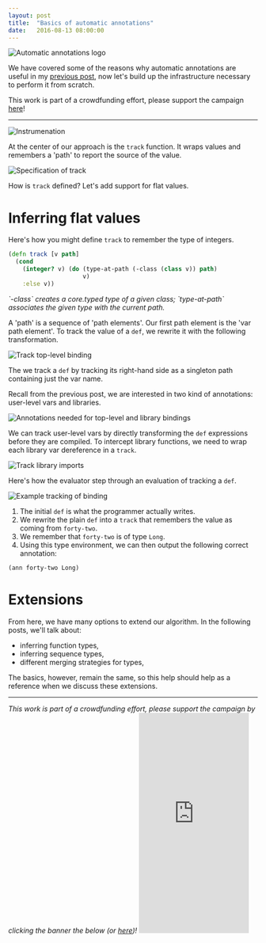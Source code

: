 ```yaml
---
layout: post
title:  "Basics of automatic annotations"
date:   2016-08-13 08:00:00
---
```


<img src="{{ site.url }}/images/automatic-annotations.png"
     alt="Automatic annotations logo"/>

We have covered some of the reasons
why automatic annotations are useful
in my 
<a href="{{ site.url }}/2016/08/07/automatic-annotations.html">previous post</a>,
now let's build up the infrastructure necessary to perform
it from scratch.

This work is part of a crowdfunding effort, please
support the campaign 
<a href="https://igg.me/at/typed-clojure-annotations/x/4545030">here</a>!

<hr />

<img src="{{ site.url }}/images/auto-basics/instrumentation-header.png"
     alt="Instrumenation"/>

At the center of our approach is the `track` function.
It wraps values and remembers a 'path'
to report the source of the value.

<img src="{{ site.url }}/images/auto-basics/track.png"
     alt="Specification of track"/>

How is `track` defined? 
Let's add support for flat values.

# Inferring flat values

Here's how you might define `track` to remember the type
of integers. 

```clojure
(defn track [v path]
  (cond
    (integer? v) (do (type-at-path (-class (class v)) path)
                     v)
    :else v))
```

<i>
`-class` creates a core.typed type of a given class;
`type-at-path` associates the given type with the current
path.
</i>

A 'path' is a sequence of 'path elements'. Our first path
element is the 'var path element'.
To track the value of a `def`, we rewrite it with
 the following transformation.

<img src="{{ site.url }}/images/auto-basics/track-def.png"
     alt="Track top-level binding"/>

The we track a `def` by tracking its right-hand side as
a singleton path containing just the var name.

Recall from the previous post, we are interested in two kind of
annotations: user-level vars and libraries.

<img src="{{ site.url }}/images/annotations-needed.png"
     alt="Annotations needed for top-level and library bindings"/>

We can track user-level vars by directly transforming
the `def` expressions before they are compiled.
To intercept library functions, we need to wrap each
library var dereference in a `track`.

<img src="{{ site.url }}/images/auto-basics/track-library-imports.png"
     alt="Track library imports"/>

Here's how the evaluator step through an evaluation of tracking a `def`.

<img src="{{ site.url }}/images/auto-basics/42-step.png"
     alt="Example tracking of binding"/>

1. The initial `def` is what the programmer actually writes.
2. We rewrite the plain `def` into a `track` that remembers
   the value as coming from `forty-two`.
3. We remember that `forty-two` is of type `Long`.
4. Using this type environment, we can then output the following
   correct annotation:

```clojure
(ann forty-two Long)
```

# Extensions

From here, we have many options to extend our algorithm.
In the following posts, we'll talk about:

- inferring function types,
- inferring sequence types,
- different merging strategies for types,

The basics, however, remain the same, so
this help should help as a reference
when we discuss these extensions.

<hr />

<i>
This work is part of a crowdfunding effort, please
support the campaign by clicking the banner the below
(or <a href="https://igg.me/at/typed-clojure-annotations/x/4545030">here</a>)!
</i>

<iframe src="https://www.indiegogo.com/project/typed-clojure-automatic-annotations--2/embedded/4545030" width="222px" height="445px" frameborder="0" scrolling="no"></iframe>
